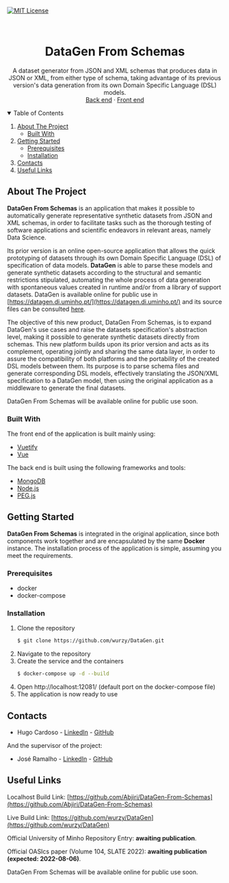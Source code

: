 <!--
*** Thanks for checking out the Best-README-Template. If you have a suggestion
*** that would make this better, please fork the repo and create a pull request
*** or simply open an issue with the tag "enhancement".
*** Thanks again! Now go create something AMAZING! :D
-->



<!-- PROJECT SHIELDS -->
<!--
*** I'm using markdown "reference style" links for readability.
*** Reference links are enclosed in brackets [ ] instead of parentheses ( ).
*** See the bottom of this document for the declaration of the reference variables
*** for contributors-url, forks-url, etc. This is an optional, concise syntax you may use.
*** https://www.markdownguide.org/basic-syntax/#reference-style-links
-->
[![MIT License][license-shield]][license-url]


<!-- PROJECT LOGO -->
<br />
<p align="center">

  <h1 align="center">DataGen From Schemas</h1>

  <p align="center">
    A dataset generator from JSON and XML schemas that produces data in JSON or XML, from either type of schema, taking advantage of its previous version's data generation from its own Domain Specific Language (DSL) models. 
    <br />
    <a href="https://github.com/wurzy/DataGen/tree/main/backend">Back end</a>
    ·
    <a href="https://github.com/wurzy/DataGen/tree/main/dfs_frontend">Front end</a>
  </p>
</p>



<!-- TABLE OF CONTENTS -->
<details open="open">
  <summary>Table of Contents</summary>
  <ol>
    <li>
      <a href="#about-the-project">About The Project</a>
      <ul>
        <li><a href="#built-with">Built With</a></li>
      </ul>
    </li>
    <li>
      <a href="#getting-started">Getting Started</a>
      <ul>
        <li><a href="#prerequisites">Prerequisites</a></li>
        <li><a href="#installation">Installation</a></li>
      </ul>
    </li>
    <li><a href="#contacts">Contacts</a></li>
    <li><a href="#useful-links">Useful Links</a></li>
  </ol>
</details>



<!-- ABOUT THE PROJECT -->
## About The Project

**DataGen From Schemas** is an application that makes it possible to automatically generate representative synthetic datasets from JSON and XML schemas, in order to facilitate tasks such as the thorough testing of software applications and scientific endeavors in relevant areas, namely Data Science.

Its prior version is an online open-source application that allows the quick prototyping of datasets through its own Domain Specific Language (DSL) of specification of data models. **DataGen** is able to parse these models and generate synthetic datasets according to the structural and semantic restrictions stipulated, automating the whole process of data generation with spontaneous values created in runtime and/or from a library of support datasets. DataGen is available online for public use in [https://datagen.di.uminho.pt/](https://datagen.di.uminho.pt/) and its source files can be consulted [here](https://github.com/wurzy/DataGen).

The objective of this new product, DataGen From Schemas, is to expand DataGen's use cases and raise the datasets specification's abstraction level, making it possible to generate synthetic datasets directly from schemas. This new platform builds upon its prior version and acts as its complement, operating jointly and sharing the same data layer, in order to assure the compatibility of both platforms and the portability of the created DSL models between them. Its purpose is to parse schema files and generate corresponding DSL models, effectively translating the JSON/XML specification to a DataGen model, then using the original application as a middleware to generate the final datasets.

DataGen From Schemas will be available online for public use soon.<!-- , try it now: [https://datagen.di.uminho.pt/](https://datagen.di.uminho.pt/) -->

### Built With

The front end of the application is built mainly using:
* [Vuetify](https://vuetifyjs.com/)
* [Vue](https://vuejs.org/)

The back end is built using the following frameworks and tools:
* [MongoDB](https://www.mongodb.com/)
* [Node.js](https://nodejs.org/en/)
* [PEG.js](https://pegjs.org/)



<!-- GETTING STARTED -->
## Getting Started

**DataGen From Schemas** is integrated in the original application, since both components work together and are encapsulated by the same **Docker** instance. The installation process of the application is simple, assuming you meet the requirements.

### Prerequisites

* docker
* docker-compose

### Installation

1. Clone the repository
   ```sh
   $ git clone https://github.com/wurzy/DataGen.git
   ```
2. Navigate to the repository
3. Create the service and the containers
   ```sh
   $ docker-compose up -d --build
   ```
4. Open http://localhost:12081/ (default port on the docker-compose file)
5. The application is now ready to use



<!-- CONTACT -->
## Contacts

* Hugo Cardoso - [LinkedIn](https://www.linkedin.com/in/hugo-cardoso99/) - [GitHub](https://github.com/Abjiri)

And the supervisor of the project:

* José Ramalho - [LinkedIn](https://pt.linkedin.com/in/josé-carlos-ramalho-ab5535a) - [GitHub](https://github.com/jcramalho)



<!-- LINKS -->
## Useful Links

Localhost Build Link: [https://github.com/Abjiri/DataGen-From-Schemas](https://github.com/Abjiri/DataGen-From-Schemas)

Live Build Link: [https://github.com/wurzy/DataGen](https://github.com/wurzy/DataGen)

Official University of Minho Repository Entry: **awaiting publication**.<!-- [http://repositorium.sdum.uminho.pt/handle/1822/73506](http://repositorium.sdum.uminho.pt/handle/1822/73506) -->

Official OASIcs paper (Volume 104, SLATE 2022): **awaiting publication (expected: 2022-08-06)**.<!-- [https://drops.dagstuhl.de/opus/volltexte/2021/14423/](https://drops.dagstuhl.de/opus/volltexte/2021/14423/) -->

DataGen From Schemas will be available online for public use soon.<!-- , try it now: [https://datagen.di.uminho.pt/](https://datagen.di.uminho.pt/) -->


<!-- MARKDOWN LINKS & IMAGES -->
<!-- https://www.markdownguide.org/basic-syntax/#reference-style-links -->
[contributors-shield]: https://img.shields.io/github/contributors/othneildrew/Best-README-Template.svg?style=for-the-badge
[contributors-url]: https://github.com/wurzy/DataGen/graphs/contributors
[forks-shield]: https://img.shields.io/github/forks/othneildrew/Best-README-Template.svg?style=for-the-badge
[forks-url]: https://github.com/wurzy/DataGen/network/members
[stars-shield]: https://img.shields.io/github/stars/othneildrew/Best-README-Template.svg?style=for-the-badge
[stars-url]: https://github.com/wurzy/DataGen/stargazers
[issues-shield]: https://img.shields.io/github/issues/othneildrew/Best-README-Template.svg?style=for-the-badge
[issues-url]: https://github.com/wurzy/DataGen/issues
[license-shield]: https://img.shields.io/github/license/othneildrew/Best-README-Template.svg?style=for-the-badge
[license-url]: https://github.com/wurzy/DataGen/blob/main/LICENSE
